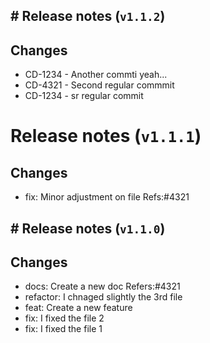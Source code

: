 ## # Release notes (`v1.1.2`)

## Changes

- CD-1234 - Another commti yeah...
- CD-4321 - Second regular commmit
- CD-1234 - sr regular commit

# Release notes (`v1.1.1`)

## Changes
- fix: Minor adjustment on file Refs:#4321

## # Release notes (`v1.1.0`)

## Changes
- docs: Create a new doc Refers:#4321
- refactor: I chnaged slightly the 3rd file
- feat: Create a new feature
- fix: I fixed the file 2
- fix: I fixed the file 1
## 


